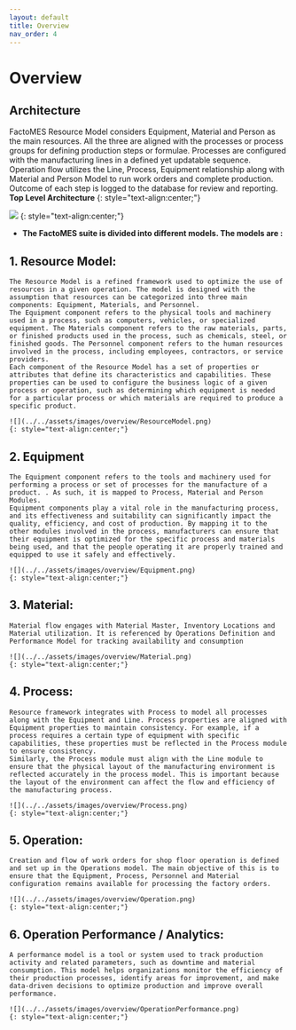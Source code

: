 ```yaml
---
layout: default
title: Overview
nav_order: 4
---
```

# Overview

## Architecture
FactoMES Resource Model considers Equipment, Material and Person as the main resources. 
All the three are aligned with the processes or process groups for defining production steps or formulae. Processes are configured with the manufacturing lines in a defined yet updatable sequence. 
Operation flow utilizes the Line, Process, Equipment relationship along with Material and Person Model to run work orders and complete production. Outcome of each step is logged to the database for review and reporting. 
**Top Level Architecture**
{: style="text-align:center;"}

![](../../assets/images/overview/TopLevelArchitecture.png)
{: style="text-align:center;"}

* **The FactoMES suite is divided into different models. The models are :** 
 ## 1. Resource Model:
    The Resource Model is a refined framework used to optimize the use of resources in a given operation. The model is designed with the assumption that resources can be categorized into three main components: Equipment, Materials, and Personnel.
    The Equipment component refers to the physical tools and machinery used in a process, such as computers, vehicles, or specialized equipment. The Materials component refers to the raw materials, parts, or finished products used in the process, such as chemicals, steel, or finished goods. The Personnel component refers to the human resources involved in the process, including employees, contractors, or service providers.
    Each component of the Resource Model has a set of properties or attributes that define its characteristics and capabilities. These properties can be used to configure the business logic of a given process or operation, such as determining which equipment is needed for a particular process or which materials are required to produce a specific product.

    ![](../../assets/images/overview/ResourceModel.png)
    {: style="text-align:center;"}

## 2. Equipment
    The Equipment component refers to the tools and machinery used for performing a process or set of processes for the manufacture of a product. . As such, it is mapped to Process, Material and Person Modules. 
    Equipment components play a vital role in the manufacturing process, and its effectiveness and suitability can significantly impact the quality, efficiency, and cost of production. By mapping it to the other modules involved in the process, manufacturers can ensure that their equipment is optimized for the specific process and materials being used, and that the people operating it are properly trained and equipped to use it safely and effectively.

    ![](../../assets/images/overview/Equipment.png)
    {: style="text-align:center;"}

## 3. Material: 
    Material flow engages with Material Master, Inventory Locations and Material utilization. It is referenced by Operations Definition and Performance Model for tracking availability and consumption

    ![](../../assets/images/overview/Material.png)
    {: style="text-align:center;"}

## 4. Process:
    Resource framework integrates with Process to model all processes along with the Equipment and Line. Process properties are aligned with Equipment properties to maintain consistency. For example, if a process requires a certain type of equipment with specific capabilities, these properties must be reflected in the Process module to ensure consistency. 
    Similarly, the Process module must align with the Line module to ensure that the physical layout of the manufacturing environment is reflected accurately in the process model. This is important because the layout of the environment can affect the flow and efficiency of the manufacturing process.

    ![](../../assets/images/overview/Process.png)
    {: style="text-align:center;"}

## 5. Operation:
    Creation and flow of work orders for shop floor operation is defined and set up in the Operations model. The main objective of this is to ensure that the Equipment, Process, Personnel and Material configuration remains available for processing the factory orders.

    ![](../../assets/images/overview/Operation.png)
    {: style="text-align:center;"}

## 6. Operation Performance / Analytics:
    A performance model is a tool or system used to track production activity and related parameters, such as downtime and material consumption. This model helps organizations monitor the efficiency of their production processes, identify areas for improvement, and make data-driven decisions to optimize production and improve overall performance.

    ![](../../assets/images/overview/OperationPerformance.png)
    {: style="text-align:center;"}